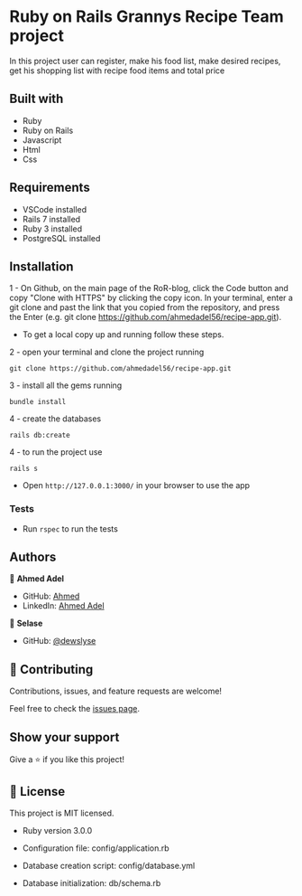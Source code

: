# Ruby on Rails Grannys Recipe Team project
In this project user can register, make his food list, make desired recipes, get his shopping list with recipe food items and total price 

## Built with
- Ruby
- Ruby on Rails
- Javascript
- Html
- Css

## Requirements
- VSCode installed
- Rails 7 installed
- Ruby 3 installed
- PostgreSQL installed
  
## Installation
1 - On Github, on the main page of the RoR-blog, click the Code button and copy "Clone with HTTPS" by clicking the copy icon.
In your terminal, enter a git clone and past the link that you copied from the repository, and press the   Enter
(e.g. git clone https://github.com/ahmedadel56/recipe-app.git).

- To get a local copy up and running follow these steps.

2 - open your terminal and clone the project running 

`git clone https://github.com/ahmedadel56/recipe-app.git`

3 - install all the gems running

`bundle install`

4 - create the databases

`rails db:create`

4 - to run the project use

`rails s`

- Open `http://127.0.0.1:3000/` in your browser to use the app

### Tests
- Run `rspec` to run the tests


## Authors

👤 **Ahmed Adel**
- GitHub: [Ahmed](https://github.com/ahmedadel56)
- LinkedIn: [Ahmed Adel](https://www.linkedin.com/in/ahmed-adel56/)

👤 **Selase**
- GitHub: [@dewslyse](https://github.com/dewslyse)

## 🤝 Contributing

Contributions, issues, and feature requests are welcome!

Feel free to check the [issues page](../../issues/).

## Show your support

Give a ⭐️ if you like this project!


## 📝 License

This project is MIT licensed.


* Ruby version 3.0.0

* Configuration file: config/application.rb

* Database creation script: config/database.yml

* Database initialization: db/schema.rb
